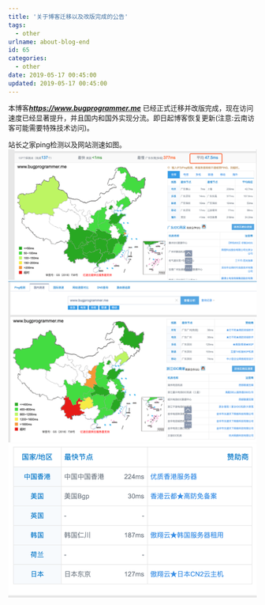 ```yaml
---
title: '关于博客迁移以及改版完成的公告'
tags:
  - other
urlname: about-blog-end
id: 65
categories:
  - other
date: 2019-05-17 00:45:00
updated: 2019-05-17 00:45:00
---
```


本博客***https://www.bugprogrammer.me*** 已经正式迁移并改版完成，现在访问速度已经显著提升，并且国内和国外实现分流。即日起博客恢复更新(注意:云南访客可能需要特殊技术访问)。<!--more-->

站长之家ping检测以及网站测速如图。
![ping检测](/images/test1.png)
![国内测速](/images/test2.png)
![国际测速](/images/test3.png)